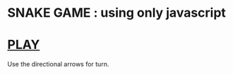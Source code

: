 ﻿# SNAKE GAME : using only javascript
# [PLAY](http://carlosgonzalezlovullo.fr/SnakeGame/index.html)

Use the directional arrows for turn.

